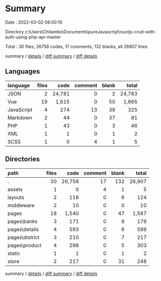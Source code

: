 # Summary

Date : 2022-03-02 08:00:10

Directory c:\Users\Chitambo\Documents\pureJavascript\nuxtjs-crud-with-auth-using-php-api-master

Total : 30 files,  26758 codes, 17 comments, 132 blanks, all 26907 lines

summary / [details](details.md) / [diff summary](diff.md) / [diff details](diff-details.md)

## Languages
| language | files | code | comment | blank | total |
| :--- | ---: | ---: | ---: | ---: | ---: |
| JSON | 2 | 24,781 | 0 | 2 | 24,783 |
| Vue | 19 | 1,615 | 0 | 50 | 1,665 |
| JavaScript | 4 | 274 | 13 | 38 | 325 |
| Markdown | 2 | 44 | 0 | 37 | 81 |
| PHP | 1 | 43 | 0 | 3 | 46 |
| XML | 1 | 1 | 0 | 1 | 2 |
| SCSS | 1 | 0 | 4 | 1 | 5 |

## Directories
| path | files | code | comment | blank | total |
| :--- | ---: | ---: | ---: | ---: | ---: |
| . | 30 | 26,758 | 17 | 132 | 26,907 |
| assets | 1 | 0 | 4 | 1 | 5 |
| layouts | 2 | 118 | 0 | 6 | 124 |
| middleware | 2 | 10 | 0 | 0 | 10 |
| pages | 18 | 1,540 | 0 | 47 | 1,587 |
| pages\banks | 3 | 171 | 0 | 8 | 179 |
| pages\details | 4 | 593 | 0 | 6 | 599 |
| pages\district | 3 | 210 | 0 | 7 | 217 |
| pages\product | 4 | 298 | 0 | 5 | 303 |
| static | 1 | 1 | 0 | 1 | 2 |
| store | 2 | 217 | 0 | 31 | 248 |

summary / [details](details.md) / [diff summary](diff.md) / [diff details](diff-details.md)
